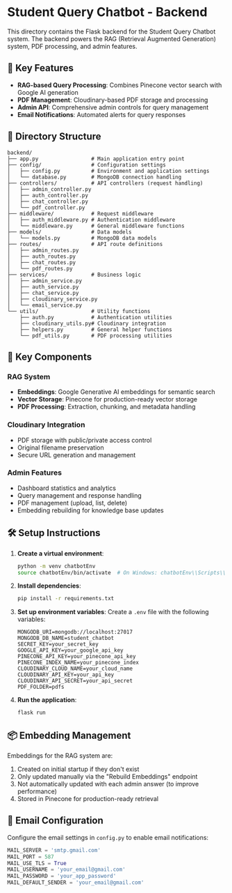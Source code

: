 # Student Query Chatbot - Backend

This directory contains the Flask backend for the Student Query Chatbot system. The backend powers the RAG (Retrieval Augmented Generation) system, PDF processing, and admin features.

## 🚀 Key Features

- **RAG-based Query Processing**: Combines Pinecone vector search with Google AI generation
- **PDF Management**: Cloudinary-based PDF storage and processing
- **Admin API**: Comprehensive admin controls for query management
- **Email Notifications**: Automated alerts for query responses

## 📂 Directory Structure

```
backend/
├── app.py                 # Main application entry point
├── config/                # Configuration settings
│   ├── config.py          # Environment and application settings
│   └── database.py        # MongoDB connection handling
├── controllers/           # API controllers (request handling)
│   ├── admin_controller.py
│   ├── auth_controller.py
│   ├── chat_controller.py
│   └── pdf_controller.py
├── middleware/            # Request middleware
│   ├── auth_middleware.py # Authentication middleware
│   └── middleware.py      # General middleware functions
├── models/                # Data models
│   └── models.py          # MongoDB data models
├── routes/                # API route definitions
│   ├── admin_routes.py
│   ├── auth_routes.py
│   ├── chat_routes.py
│   └── pdf_routes.py
├── services/              # Business logic
│   ├── admin_service.py
│   ├── auth_service.py
│   ├── chat_service.py
│   ├── cloudinary_service.py
│   └── email_service.py
└── utils/                 # Utility functions
    ├── auth.py            # Authentication utilities
    ├── cloudinary_utils.py# Cloudinary integration
    ├── helpers.py         # General helper functions
    └── pdf_utils.py       # PDF processing utilities
```

## 🌟 Key Components

### RAG System
- **Embeddings**: Google Generative AI embeddings for semantic search
- **Vector Storage**: Pinecone for production-ready vector storage
- **PDF Processing**: Extraction, chunking, and metadata handling

### Cloudinary Integration
- PDF storage with public/private access control
- Original filename preservation
- Secure URL generation and management

### Admin Features
- Dashboard statistics and analytics
- Query management and response handling
- PDF management (upload, list, delete)
- Embedding rebuilding for knowledge base updates

## 🛠️ Setup Instructions

1. **Create a virtual environment**:
   ```bash
   python -m venv chatbotEnv
   source chatbotEnv/bin/activate  # On Windows: chatbotEnv\\Scripts\\activate
   ```

2. **Install dependencies**:
   ```bash
   pip install -r requirements.txt
   ```

3. **Set up environment variables**:
   Create a `.env` file with the following variables:
   ```
   MONGODB_URI=mongodb://localhost:27017
   MONGODB_DB_NAME=student_chatbot
   SECRET_KEY=your_secret_key
   GOOGLE_API_KEY=your_google_api_key
   PINECONE_API_KEY=your_pinecone_api_key
   PINECONE_INDEX_NAME=your_pinecone_index
   CLOUDINARY_CLOUD_NAME=your_cloud_name
   CLOUDINARY_API_KEY=your_api_key
   CLOUDINARY_API_SECRET=your_api_secret
   PDF_FOLDER=pdfs
   ```

4. **Run the application**:
   ```bash
   flask run
   ```



## 📦 Embedding Management

Embeddings for the RAG system are:
1. Created on initial startup if they don't exist
2. Only updated manually via the "Rebuild Embeddings" endpoint
3. Not automatically updated with each admin answer (to improve performance)
4. Stored in Pinecone for production-ready retrieval

## 📧 Email Configuration

Configure the email settings in `config.py` to enable email notifications:
```python
MAIL_SERVER = 'smtp.gmail.com'
MAIL_PORT = 587
MAIL_USE_TLS = True
MAIL_USERNAME = 'your_email@gmail.com'
MAIL_PASSWORD = 'your_app_password'
MAIL_DEFAULT_SENDER = 'your_email@gmail.com'
```
